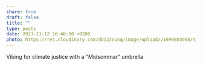 ```yaml
---
share: true
draft: false
title: ""
type: posts
date: 2023-11-12 16:46:50 +0200
photo: https://res.cloudinary.com/dbi2zounq/image/upload/v1699803988/sixmyf8niqpih1g7zhw7.jpg
---
```


Vibing for climate justice with a "Midsommar" umbrella